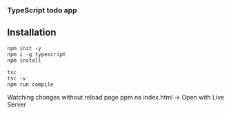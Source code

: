 ### TypeScript todo app

## Installation

```
npm init -y
npm i -g typescript
npm install

tsc
tsc -v
npm run compile
```

Watching changes without reload page
ppm na index.html -> Open with Live Server
